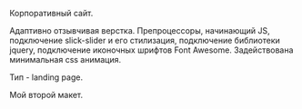 Корпоративный сайт.

Адаптивно отзывчивая верстка. Препроцессоры, начинающий JS, подключение slick-slider и его стилизация, подключение библиотеки jquery, подключение иконочных шрифтов Font Awesome.
Задействована минимальная css анимация.

Тип - landing page.

Мой второй макет.
